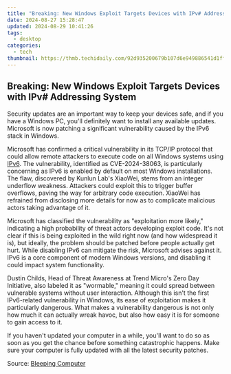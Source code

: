 ```yaml
---
title: "Breaking: New Windows Exploit Targets Devices with IPv# Addressing System"
date: 2024-08-27 15:28:47
updated: 2024-08-29 10:41:26
tags:
  - desktop
categories:
  - tech
thumbnail: https://thmb.techidaily.com/92d935200679b107d6e949886541d1fff9656f8b1ef1aeadb85afda988825dc9.jpg
---
```


## Breaking: New Windows Exploit Targets Devices with IPv# Addressing System

Security updates are an important way to keep your devices safe, and if you have a Windows PC, you'll definitely want to install any available updates. Microsoft is now patching a significant vulnerability caused by the IPv6 stack in Windows.

 Microsoft has confirmed a critical vulnerability in its TCP/IP protocol that could allow remote attackers to execute code on all Windows systems using [IPv6](https://eaxpv-info.techidaily.com/updated-boosting-sales-through-effective-strategies-for-channel-trailer-creation-for-2024/). The vulnerability, identified as CVE-2024-38063, is particularly concerning as IPv6 is enabled by default on most Windows installations. The flaw, discovered by Kunlun Lab's XiaoWei, stems from an integer underflow weakness. Attackers could exploit this to trigger buffer overflows, paving the way for arbitrary code execution. XiaoWei has refrained from disclosing more details for now as to complicate malicious actors taking advantage of it.

 Microsoft has classified the vulnerability as "exploitation more likely," indicating a high probability of threat actors developing exploit code. It's not clear if this is being exploited in the wild right now (and how widespread it is), but ideally, the problem should be patched before people actually get hurt. While disabling IPv6 can mitigate the risk, Microsoft advises against it. IPv6 is a core component of modern Windows versions, and disabling it could impact system functionality.

 Dustin Childs, Head of Threat Awareness at Trend Micro's Zero Day Initiative, also labeled it as "wormable," meaning it could spread between vulnerable systems without user interaction. Although this isn't the first IPv6-related vulnerability in Windows, its ease of exploitation makes it particularly dangerous. What makes a vulnerability dangerous is not only how much it can actually wreak havoc, but also how easy it is for someone to gain access to it.

 If you haven't updated your computer in a while, you'll want to do so as soon as you get the chance before something catastrophic happens. Make sure your computer is fully updated with all the latest security patches.

 Source: [Bleeping Computer](https://www.bleepingcomputer.com/news/microsoft/zero-click-windows-tcp-ip-rce-impacts-all-systems-with-ipv6-enabled-patch-now/)

<ins class="adsbygoogle"
     style="display:block"
     data-ad-format="autorelaxed"
     data-ad-client="ca-pub-7571918770474297"
     data-ad-slot="1223367746"></ins>



<ins class="adsbygoogle"
     style="display:block"
     data-ad-client="ca-pub-7571918770474297"
     data-ad-slot="8358498916"
     data-ad-format="auto"
     data-full-width-responsive="true"></ins>
